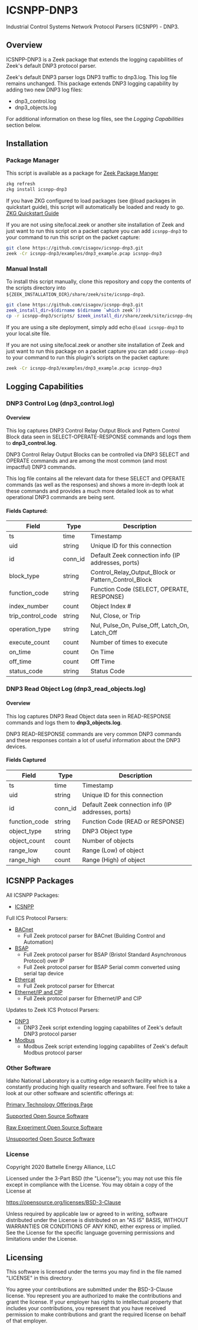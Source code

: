 # ICSNPP-DNP3

Industrial Control Systems Network Protocol Parsers (ICSNPP) - DNP3.

## Overview

ICSNPP-DNP3 is a Zeek package that extends the logging capabilities of Zeek's default DNP3 protocol parser.

Zeek's default DNP3 parser logs DNP3 traffic to dnp3.log. This log file remains unchanged. This package extends DNP3 logging capability by adding two new DNP3 log files:
* dnp3_control.log
* dnp3_objects.log

For additional information on these log files, see the *Logging Capabilities* section below.

## Installation 

### Package Manager

This script is available as a package for [Zeek Package Manger](https://docs.zeek.org/projects/package-manager/en/stable/index.html)

```bash
zkg refresh
zkg install icsnpp-dnp3
```

If you have ZKG configured to load packages (see @load packages in quickstart guide), this script will automatically be loaded and ready to go.
[ZKG Quickstart Guide](https://docs.zeek.org/projects/package-manager/en/stable/quickstart.html)

If you are not using site/local.zeek or another site installation of Zeek and just want to run this script on a packet capture you can add `icsnpp-dnp3` to your command to run this script on the packet capture:

```bash
git clone https://github.com/cisagov/icsnpp-dnp3.git
zeek -Cr icsnpp-dnp3/examples/dnp3_example.pcap icsnpp-dnp3
```

### Manual Install

To install this script manually, clone this repository and copy the contents of the scripts directory into `${ZEEK_INSTALLATION_DIR}/share/zeek/site/icsnpp-dnp3`.

```bash
git clone https://github.com/cisagov/icsnpp-dnp3.git
zeek_install_dir=$(dirname $(dirname `which zeek`))
cp -r icsnpp-dnp3/scripts/ $zeek_install_dir/share/zeek/site/icsnpp-dnp3
```

If you are using a site deployment, simply add echo `@load icsnpp-dnp3` to your local.site file.

If you are not using site/local.zeek or another site installation of Zeek and just want to run this package on a packet capture you can add `icsnpp-dnp3` to your command to run this plugin's scripts on the packet capture:

```bash
zeek -Cr icsnpp-dnp3/examples/dnp3_example.pcap icsnpp-dnp3
```
## Logging Capabilities

### DNP3 Control Log (dnp3_control.log)

#### Overview

This log captures DNP3 Control Relay Output Block and Pattern Control Block data seen in SELECT-OPERATE-RESPONSE commands and logs them to **dnp3_control.log**.

DNP3 Control Relay Output Blocks can be controlled via DNP3 SELECT and OPERATE commands and are among the most common (and most impactful) DNP3 commands.

This log file contains all the relevant data for these SELECT and OPERATE commands (as well as the responses) and shows a more in-depth look at these commands and provides a much more detailed look as to what operational DNP3 commands are being sent.

#### Fields Captured:

| Field                 | Type      | Description                                               |
| --------------------- |-----------|-----------------------------------------------------------|
| ts                    | time      | Timestamp                                                 |
| uid                   | string    | Unique ID for this connection                             |
| id                    | conn_id   | Default Zeek connection info (IP addresses, ports)        |
| block_type            | string    | Control_Relay_Output_Block or Pattern_Control_Block       |
| function_code         | string    | Function Code (SELECT, OPERATE, RESPONSE)                 |
| index_number          | count     | Object Index #                                            |
| trip_control_code     | string    | Nul, Close, or Trip                                       |
| operation_type        | string    | Nul, Pulse_On, Pulse_Off, Latch_On, Latch_Off             |
| execute_count         | count     | Number of times to execute                                |
| on_time               | count     | On Time                                                   |
| off_time              | count     | Off Time                                                  |
| status_code           | string    | Status Code                                               |

### DNP3 Read Object Log (dnp3_read_objects.log)

#### Overview

This log captures DNP3 Read Object data seen in READ-RESPONSE commands and logs them to **dnp3_objects.log**.

DNP3 READ-RESPONSE commands are very common DNP3 commands and these responses contain a lot of useful information about the DNP3 devices.

#### Fields Captured

| Field                 | Type      | Description                                           |
| --------------------- |-----------|-------------------------------------------------------|
| ts                    | time      | Timestamp                                             |
| uid                   | string    | Unique ID for this connection                         |
| id                    | conn_id   | Default Zeek connection info (IP addresses, ports)    |
| function_code         | string    | Function Code (READ or RESPONSE)                      |
| object_type           | string    | DNP3 Object type                                      |
| object_count          | count     | Number of objects                                     |
| range_low             | count     | Range (Low) of object                                 |
| range_high            | count     | Range (High) of object                                |

## ICSNPP Packages

All ICSNPP Packages:
* [ICSNPP](https://github.com/cisagov/icsnpp)

Full ICS Protocol Parsers:
* [BACnet](https://github.com/cisagov/icsnpp-bacnet)
    * Full Zeek protocol parser for BACnet (Building Control and Automation)
* [BSAP](https://github.com/cisagov/icsnpp-bsap)
    * Full Zeek protocol parser for BSAP (Bristol Standard Asynchronous Protocol) over IP
    * Full Zeek protocol parser for BSAP Serial comm converted using serial tap device
* [Ethercat](https://github.com/cisagov/icsnpp-ethercat)
    * Full Zeek protocol parser for Ethercat
* [Ethernet/IP and CIP](https://github.com/cisagov/icsnpp-enip)
    * Full Zeek protocol parser for Ethernet/IP and CIP

Updates to Zeek ICS Protocol Parsers:
* [DNP3](https://github.com/cisagov/icsnpp-dnp3)
    * DNP3 Zeek script extending logging capabilites of Zeek's default DNP3 protocol parser
* [Modbus](https://github.com/cisagov/icsnpp-modbus)
    * Modbus Zeek script extending logging capabilites of Zeek's default Modbus protocol parser

### Other Software
Idaho National Laboratory is a cutting edge research facility which is a constantly producing high quality research and software. Feel free to take a look at our other software and scientific offerings at:

[Primary Technology Offerings Page](https://www.inl.gov/inl-initiatives/technology-deployment)

[Supported Open Source Software](https://github.com/idaholab)

[Raw Experiment Open Source Software](https://github.com/IdahoLabResearch)

[Unsupported Open Source Software](https://github.com/IdahoLabCuttingBoard)

### License

Copyright 2020 Battelle Energy Alliance, LLC

Licensed under the 3-Part BSD (the "License");
you may not use this file except in compliance with the License.
You may obtain a copy of the License at

  https://opensource.org/licenses/BSD-3-Clause

Unless required by applicable law or agreed to in writing, software
distributed under the License is distributed on an "AS IS" BASIS,
WITHOUT WARRANTIES OR CONDITIONS OF ANY KIND, either express or implied.
See the License for the specific language governing permissions and
limitations under the License.




Licensing
-----
This software is licensed under the terms you may find in the file named "LICENSE" in this directory.

You agree your contributions are submitted under the BSD-3-Clause license. You represent you are authorized to make the contributions and grant the license. If your employer has rights to intellectual property that includes your contributions, you represent that you have received permission to make contributions and grant the required license on behalf of that employer.
